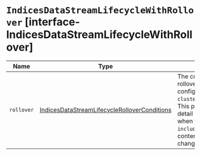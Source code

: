 # `IndicesDataStreamLifecycleWithRollover` [interface-IndicesDataStreamLifecycleWithRollover]

| Name | Type | Description |
| - | - | - |
| `rollover` | [IndicesDataStreamLifecycleRolloverConditions](./IndicesDataStreamLifecycleRolloverConditions.md) | The conditions which will trigger the rollover of a backing index as configured by the cluster setting `cluster.lifecycle.default.rollover`. This property is an implementation detail and it will only be retrieved when the query param `include_defaults` is set to true. The contents of this field are subject to change. |
